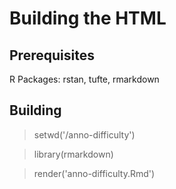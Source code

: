 # Building the HTML

## Prerequisites

R Packages: rstan, tufte, rmarkdown

## Building

> setwd('<your path here>/anno-difficulty')

> library(rmarkdown)

> render('anno-difficulty.Rmd')
